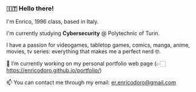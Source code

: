 ### 🇮🇹 Hello there!

I'm Enrico, 1996 class, based in Italy. 

I'm currently studying **Cybersecurity** @ Polytechnic of Turin.

I have a passion for videogames, tabletop games, comics, manga, anime, movies, tv series: everything that makes me a perfect nerd 🤓.

🔭 I’m currently working on my personal portfolio web page (👉🏻 https://enricodoro.github.io/portfolio/)

📫 You can contact me through my email: er.enricodoro@gmail.com
